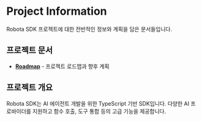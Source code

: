 # Project Information

Robota SDK 프로젝트에 대한 전반적인 정보와 계획을 담은 문서들입니다.

## 프로젝트 문서

- **[Roadmap](./roadmap.md)** - 프로젝트 로드맵과 향후 계획

## 프로젝트 개요

Robota SDK는 AI 에이전트 개발을 위한 TypeScript 기반 SDK입니다. 다양한 AI 프로바이더를 지원하고 함수 호출, 도구 통합 등의 고급 기능을 제공합니다. 